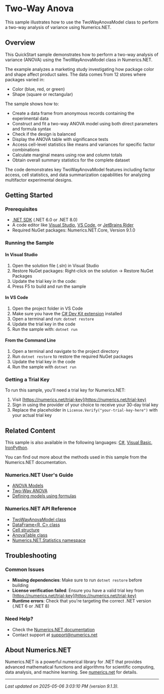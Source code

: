 # Two-Way Anova

This sample illustrates how to use the TwoWayAnovaModel class to perform a two-way analysis of variance using Numerics.NET.

## Overview

This QuickStart sample demonstrates how to perform a two-way analysis of variance (ANOVA) using the TwoWayAnovaModel 
class in Numerics.NET.

The example analyzes a marketing study investigating how package color and shape affect product sales. 
The data comes from 12 stores where packages varied in:
- Color (blue, red, or green)
- Shape (square or rectangular)

The sample shows how to:
- Create a data frame from anonymous records containing the experimental data
- Construct and fit a two-way ANOVA model using both direct parameters and formula syntax
- Check if the design is balanced
- Display the ANOVA table with significance tests
- Access cell-level statistics like means and variances for specific factor combinations
- Calculate marginal means using row and column totals
- Obtain overall summary statistics for the complete dataset

The code demonstrates key TwoWayAnovaModel features including factor access, cell statistics, and 
data summarization capabilities for analyzing multifactor experimental designs.


## Getting Started

### Prerequisites

- [.NET SDK](https://dotnet.microsoft.com/download) (.NET 6.0 or .NET 8.0)
- A code editor like [Visual Studio](https://visualstudio.microsoft.com/), [VS Code](https://code.visualstudio.com/), or [JetBrains Rider](https://www.jetbrains.com/rider/)
- Required NuGet packages: Numerics.NET.Core, Version 9.1.0

### Running the Sample

#### In Visual Studio
1. Open the solution file (.sln) in Visual Studio
2. Restore NuGet packages: Right-click on the solution → Restore NuGet Packages
3. Update the trial key in the code:
4. Press F5 to build and run the sample

#### In VS Code

1. Open the project folder in VS Code
2. Make sure you have the [C# Dev Kit extension](https://marketplace.visualstudio.com/items?itemName=ms-dotnettools.csdevkit) installed
3. Open a terminal and run: `dotnet restore`
4. Update the trial key in the code 
5. Run the sample with: `dotnet run`

#### From the Command Line

1. Open a terminal and navigate to the project directory
2. Run `dotnet restore` to restore the required NuGet packages
3. Update the trial key in the code
4. Run the sample with `dotnet run`

### Getting a Trial Key

To run this sample, you'll need a trial key for Numerics.NET:

1. Visit [https://numerics.net/trial-key](https://numerics.net/trial-key)
2. Sign in using the provider of your choice to receive your 30-day trial key
3. Replace the placeholder in `License.Verify("your-trial-key-here")` with your actual trial key

## Related Content

This sample is also available in the following languages: 
[C#](https://github.com/NumericsDotNet/quickstart-csharp/tree/net8.0/statistics/analysis-of-variance/anova-two-way), [Visual Basic](https://github.com/NumericsDotNet/quickstart-visualbasic/tree/net8.0/statistics/analysis-of-variance/anova-two-way), [IronPython](https://github.com/NumericsDotNet/quickstart-ironpython/tree/net8.0/statistics/analysis-of-variance/anova-two-way).

You can find out more about the methods used in this sample from the Numerics.NET documentation.

### Numerics.NET User's Guide

- [ANOVA Models](https://numerics.net/documentation/latest/statistics/analysis-of-variance/anova-models)
- [Two-Way ANOVA](https://numerics.net/documentation/latest/statistics/analysis-of-variance/two-way-anova)
- [Defining models using formulas](https://numerics.net/documentation/latest/statistics/statistical-models/defining-models-using-formulas)

### Numerics.NET API Reference

- [TwoWayAnovaModel class](https://numerics.net/documentation/latest/reference/numerics.net.statistics.twowayanovamodel)
- [DataFrame&lt;R, C&gt; class](https://numerics.net/documentation/latest/reference/numerics.net.dataanalysis.dataframe-2)
- [Cell structure](https://numerics.net/documentation/latest/reference/numerics.net.statistics.cell)
- [AnovaTable class](https://numerics.net/documentation/latest/reference/numerics.net.statistics.anovatable)
- [Numerics.NET.Statistics namespace](https://numerics.net/documentation/latest/reference/numerics.net.statistics)


## Troubleshooting

### Common Issues

- **Missing dependencies**: Make sure to run `dotnet restore` before building
- **License verification failed**: Ensure you have a valid trial key from [https://numerics.net/trial-key](https://numerics.net/trial-key)
- **Runtime errors**: Check that you're targeting the correct .NET version (.NET 6 or .NET 8)

### Need Help?

- Check the [Numerics.NET documentation](https://numerics.net/documentation/)
- Contact support at [support@numerics.net](mailto:support@numerics.net?subject=AnovaTwoWay%20QuickStart%20Sample%20%28F%23%29)

## About Numerics.NET

Numerics.NET is a powerful numerical library for .NET that provides advanced mathematical 
functions and algorithms for scientific computing, data analysis, and machine learning.
See [numerics.net](https://numerics.net) for details.

---

_Last updated on 2025-05-06 3:03:10 PM (version 9.1.3)._
